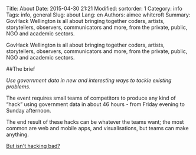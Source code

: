 Title: About
Date: 2015-04-30 21:21
Modified:
sortorder: 1
Category: info
Tags: info, general
Slug: about
Lang: en
Authors: aimee whitcroft
Summary: GovHack Wellington is all about bringing together coders, artists, storytellers, observers, communicators and more, from the private, public, NGO and academic sectors.

GovHack Wellington is all about bringing together coders, artists, storytellers, observers, communicators and more, from the private, public, NGO and academic sectors.

##The brief

_Use government data in new and interesting ways to tackle existing problems._

The event requires small teams of competitors to produce any kind of “hack” using government data in about 46 hours - from Friday evening to Sunday afternoon. 

The end result of these hacks can be whatever the teams want; the most common are web and mobile apps, and visualisations, but teams can make anything.

[But isn't hacking bad?]({filename}/articles/isnt-hacking-bad.md)